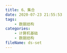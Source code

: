 ```yaml
---
title: 6、集合
date: 2020-07-23 21:55:53
tags:
	- 数据结构
categories:
	- 计算机基础
	- 数据结构
fileName: ds-set
---
```

